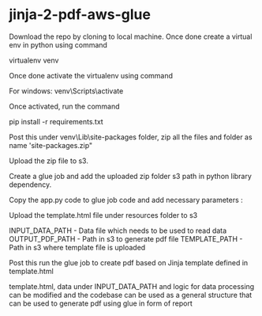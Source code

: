 # jinja-2-pdf-aws-glue

Download the repo by cloning to local machine. Once done create a virtual env in python using command

virtualenv venv

Once done activate the virtualenv using command

For windows: venv\Scripts\activate

Once activated, run the command

pip install -r requirements.txt

Post this under venv\Lib\site-packages folder, zip all the files and folder as name 'site-packages.zip"

Upload the zip file to s3.

Create a glue job and add the uploaded zip folder s3 path in python library dependency.

Copy the app.py code to glue job code and add necessary parameters :

Upload the template.html file under resources folder to s3

INPUT_DATA_PATH - Data file which needs to be used to read data
OUTPUT_PDF_PATH - Path in s3 to generate pdf file
TEMPLATE_PATH - Path in s3 where template file is uploaded

Post this run the glue job to create pdf based on Jinja template defined in template.html

template.html, data under INPUT_DATA_PATH and logic for data processing can be modified and the codebase can be used as a general structure that can be used to generate pdf using glue in form of report
